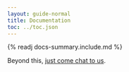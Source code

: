 ```yaml
---
layout: guide-normal
title: Documentation
toc: ../toc.json
---
```


{% readj docs-summary.include.md %}

Beyond this, [just come chat to us]({{site.path.guide}}/meta/contact.html).

